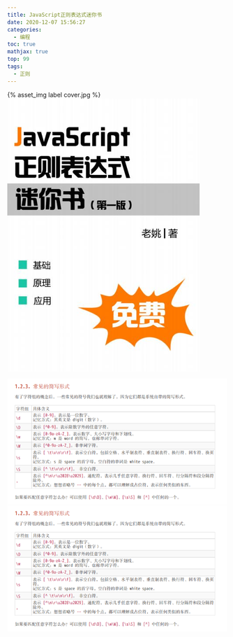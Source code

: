 ```yaml
---
title: JavaScript正则表达式迷你书
date: 2020-12-07 15:56:27
categories:
  - 编程
toc: true
mathjax: true
top: 99
tags:
  - 正则
---
```


{% asset_img label cover.jpg %}
![](JavaScript正则表达式迷你书/cover.jpg)

![](/images/JavaScript正则表达式迷你书/1.bmp)
![](JavaScript正则表达式迷你书/1.bmp)